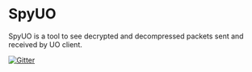 # SpyUO
SpyUO is a tool to see decrypted and decompressed packets sent and received by UO client.

[![Gitter](https://badges.gitter.im/Join%20Chat.svg)](https://gitter.im/Ben1028/SpyUO?utm_source=badge&utm_medium=badge&utm_campaign=pr-badge)
